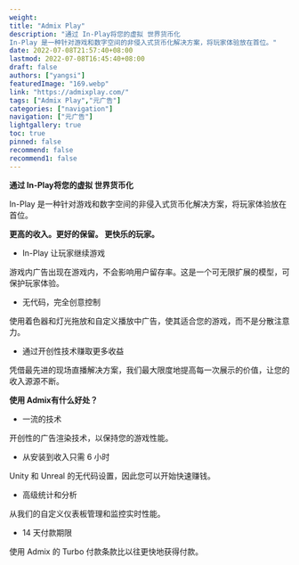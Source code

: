 ```yaml
---
weight: 
title: "Admix Play"
description: "通过 In-Play将您的虚拟 世界货币化
In-Play 是一种针对游戏和数字空间的非侵入式货币化解决方案，将玩家体验放在首位。"
date: 2022-07-08T21:57:40+08:00
lastmod: 2022-07-08T16:45:40+08:00
draft: false
authors: ["yangsi"]
featuredImage: "169.webp"
link: "https://admixplay.com/"
tags: ["Admix Play","元广告"]
categories: ["navigation"]
navigation: ["元广告"]
lightgallery: true
toc: true
pinned: false
recommend: false
recommend1: false
---
```


**通过 In-Play将您的虚拟 世界货币化**

In-Play 是一种针对游戏和数字空间的非侵入式货币化解决方案，将玩家体验放在首位。

**更高的收入。更好的保留。 更快乐的玩家。**

- In-Play 让玩家继续游戏

游戏内广告出现在游戏内，不会影响用户留存率。这是一个可无限扩展的模型，可保护玩家体验。

- 无代码，完全创意控制

使用着色器和灯光拖放和自定义播放中广告，使其适合您的游戏，而不是分散注意力。

- 通过开创性技术赚取更多收益

凭借最先进的现场直播解决方案，我们最大限度地提高每一次展示的价值，让您的收入源源不断。

**使用 Admix有什么好处？**

- 一流的技术

开创性的广告渲染技术，以保持您的游戏性能。

- 从安装到收入只需 6 小时

Unity 和 Unreal 的无代码设置，因此您可以开始快速赚钱。

- 高级统计和分析

从我们的自定义仪表板管理和监控实时性能。

- 14 天付款期限

使用 Admix 的 Turbo 付款条款比以往更快地获得付款。